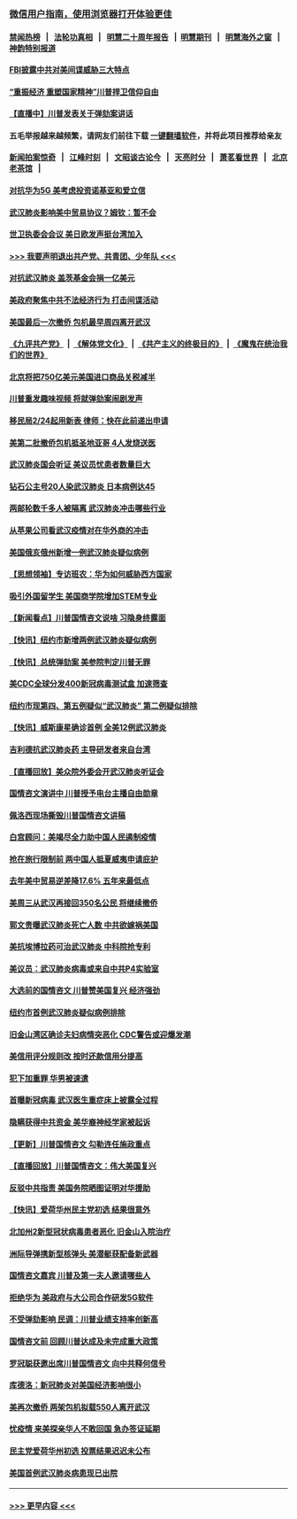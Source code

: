 ### [微信用户指南，使用浏览器打开体验更佳](https://github.com/gfw-breaker/banned-news1/blob/master/indexes/wechat-guide.md?t=0)
#### [禁闻热榜](热点新闻.md?t=0)  &nbsp;&nbsp;|&nbsp;&nbsp; [法轮功真相](https://github.com/gfw-breaker/truth/blob/master/README.md?t=0) &nbsp;&nbsp;|&nbsp;&nbsp; [明慧二十周年报告](https://github.com/gfw-breaker/mh-reports/blob/master/README.md?t=0) &nbsp;&nbsp;|&nbsp;&nbsp;[明慧期刊](https://github.com/gfw-breaker/mh-qikan) &nbsp;&nbsp;|&nbsp;&nbsp; [明慧海外之窗](https://github.com/gfw-breaker/mh-news/blob/master/README.md?t=0) &nbsp;&nbsp;|&nbsp;&nbsp; [神韵特别报道](https://github.com/gfw-breaker/mh-news/blob/master/shenyun.md?t=0)
#### [FBI披露中共对美间谍威胁三大特点](../pages/nsc412/n11849700.md?t=02070333) 
#### [“重振经济 重塑国家精神”川普捍卫信仰自由](../pages/nsc412/n11849641.md?t=02070333) 
#### [【直播中】川普发表关于弹劾案讲话](../pages/nsc412/n11849472.md?t=02070333) 
#### 五毛举报越来越频繁，请网友们前往下载 [一键翻墙软件](https://github.com/gfw-breaker/ssr-accounts)，并将此项目推荐给亲友
#### [新闻拍案惊奇](https://github.com/gfw-breaker/banned-news1/blob/master/pages/link4.md) &nbsp;&nbsp;|&nbsp;&nbsp; [江峰时刻](https://github.com/gfw-breaker/banned-news1/blob/master/pages/link4.md) &nbsp;&nbsp;|&nbsp;&nbsp; [文昭谈古论今](https://github.com/gfw-breaker/banned-news1/blob/master/pages/link4.md) &nbsp;&nbsp;|&nbsp;&nbsp; [天亮时分](https://github.com/gfw-breaker/banned-news1/blob/master/pages/link4.md) &nbsp;&nbsp;|&nbsp;&nbsp; [萧茗看世界](https://github.com/gfw-breaker/banned-news1/blob/master/pages/link4.md) &nbsp;&nbsp;|&nbsp;&nbsp; [北京老茶馆](https://github.com/gfw-breaker/banned-news1/blob/master/pages/link4.md) &nbsp;&nbsp;|&nbsp;&nbsp; 
#### [对抗华为5G 美考虑投资诺基亚和爱立信](../pages/nsc412/n11849510.md?t=02070333) 
#### [武汉肺炎影响美中贸易协议？姆钦：暂不会](../pages/nsc412/n11849497.md?t=02070333) 
#### [世卫执委会会议 美日欧发声挺台湾加入](../pages/nsc412/n11849433.md?t=02070333) 
#### [>>> 我要声明退出共产党、共青团、少年队 <<<](https://github.com/begood0513/goodnews/blob/master/quit/letter.md) 
#### [对抗武汉肺炎 盖茨基金会捐一亿美元](../pages/nsc412/n11848953.md?t=02070333) 
#### [美政府聚焦中共不法经济行为 打击间谍活动](../pages/nsc412/n11849322.md?t=02070333) 
#### [美国最后一次撤侨 包机最早周四离开武汉](../pages/nsc412/n11849395.md?t=02070333) 
#### [《九评共产党》](https://github.com/begood0513/9ping.md/blob/master/README.md) &nbsp;|&nbsp; [《解体党文化》](../../../../jtdwh.md/blob/master/README.md)  &nbsp;|&nbsp; [《共产主义的终极目的》](../../../../gczydzjmd.md/blob/master/README.md) &nbsp;|&nbsp; [《魔鬼在统治我们的世界》](../../../../mgztzwmdsj.md/blob/master/README.md) 
#### [北京将把750亿美元美国进口商品关税减半](../pages/nsc412/n11848896.md?t=02070333) 
#### [川普重发趣味视频 将就弹劾案闹剧发声](../pages/nsc412/n11848715.md?t=02070333) 
#### [移民局2/24起用新表  律师：快在此前递出申请](../pages/nsc412/n11848220.md?t=02070333) 
#### [美第二批撤侨包机抵圣地亚哥 4人发烧送医](../pages/nsc412/n11847923.md?t=02070333) 
#### [武汉肺炎国会听证 美议员忧患者数量巨大](../pages/nsc412/n11844851.md?t=02070333) 
#### [钻石公主号20人染武汉肺炎 日本病例达45](../pages/nsc412/n11847823.md?t=02070333) 
#### [两邮轮数千多人被隔离 武汉肺炎冲击哪些行业](../pages/nsc412/n11847456.md?t=02070333) 
#### [从苹果公司看武汉疫情对在华外商的冲击](../pages/nsc412/n11847586.md?t=02070333) 
#### [美国俄亥俄州新增一例武汉肺炎疑似病例](../pages/nsc412/n11847714.md?t=02070333) 
#### [【思想领袖】专访班农：华为如何威胁西方国家](../pages/nsc412/n11847306.md?t=02070333) 
#### [吸引外国留学生 美国商学院增加STEM专业](../pages/nsc412/n11847417.md?t=02070333) 
#### [【新闻看点】川普国情咨文说啥 习隐身终露面](../pages/nsc412/n11847016.md?t=02070333) 
#### [【快讯】纽约市新增两例武汉肺炎疑似病例](../pages/nsc412/n11847250.md?t=02070333) 
#### [【快讯】总统弹劾案 美参院判定川普无罪](../pages/nsc412/n11847316.md?t=02070333) 
#### [美CDC全球分发400新冠病毒测试盒 加速筛查](../pages/nsc412/n11847260.md?t=02070333) 
#### [纽约市现第四、第五例疑似“武汉肺炎”   第二例疑似排除](../pages/nsc412/n11847332.md?t=02070333) 
#### [【快讯】威斯康星确诊首例 全美12例武汉肺炎](../pages/nsc412/n11847162.md?t=02070333) 
#### [吉利德抗武汉肺炎药 主导研发者来自台湾](../pages/nsc412/n11847064.md?t=02070333) 
#### [【直播回放】美众院外委会开武汉肺炎听证会](../pages/nsc412/n11846727.md?t=02070333) 
#### [国情咨文演讲中 川普授予电台主播自由勋章](../pages/nsc412/n11846815.md?t=02070333) 
#### [佩洛西现场撕毁川普国情咨文讲稿](../pages/nsc412/n11846724.md?t=02070333) 
#### [白宫顾问：美竭尽全力助中国人民遏制疫情](../pages/nsc412/n11846756.md?t=02070333) 
#### [抢在旅行限制前 两中国人抵夏威夷申请庇护](../pages/nsc412/n11846866.md?t=02070333) 
#### [去年美中贸易逆差降17.6% 五年来最低点](../pages/nsc412/n11846755.md?t=02070333) 
#### [美周三从武汉再接回350名公民 将继续撤侨](../pages/nsc412/n11846705.md?t=02070333) 
#### [郭文贵曝武汉肺炎死亡人数 中共欲嫁祸美国](../pages/nsc412/n11846240.md?t=02070333) 
#### [美抗埃博拉药可治武汉肺炎 中科院抢专利](../pages/nsc412/n11846409.md?t=02070333) 
#### [美议员：武汉肺炎病毒或来自中共P4实验室](../pages/nsc412/n11846043.md?t=02070333) 
#### [大选前的国情咨文 川普赞美国复兴 经济强劲](../pages/nsc412/n11845526.md?t=02070333) 
#### [纽约市首例武汉肺炎疑似病例排除](../pages/nsc412/n11844989.md?t=02070333) 
#### [旧金山湾区确诊夫妇病情突恶化 CDC警告或迎爆发潮](../pages/nsc412/n11845730.md?t=02070333) 
#### [美信用评分规则改  按时还款信用分提高](../pages/nsc412/n11845488.md?t=02070333) 
#### [犯下加重罪 华男被速遣](../pages/nsc412/n11845476.md?t=02070333) 
#### [首曝新冠病毒 武汉医生重症床上披露全过程](../pages/nsc412/n11845150.md?t=02070333) 
#### [隐瞒获得中共资金 美华裔神经学家被起诉](../pages/nsc412/n11844879.md?t=02070333) 
#### [【更新】川普国情咨文 勾勒连任施政重点](../pages/nsc412/n11845223.md?t=02070333) 
#### [【直播回放】川普国情咨文：伟大美国复兴](../pages/nsc412/n11842079.md?t=02070333) 
#### [反驳中共指责 美国务院晒图证明对华援助](../pages/nsc412/n11844859.md?t=02070333) 
#### [【快讯】爱荷华州民主党初选 结果很意外](../pages/nsc412/n11844878.md?t=02070333) 
#### [北加州2新型冠状病毒患者恶化 旧金山入院治疗](../pages/nsc412/n11844842.md?t=02070333) 
#### [洲际导弹携新型核弹头 美潜艇获配备新武器](../pages/nsc412/n11844680.md?t=02070333) 
#### [国情咨文嘉宾 川普及第一夫人邀请哪些人](../pages/nsc412/n11844712.md?t=02070333) 
#### [拒绝华为 美政府与大公司合作研发5G软件](../pages/nsc412/n11844625.md?t=02070333) 
#### [不受弹劾影响 民调：川普业绩支持率创新高](../pages/nsc412/n11844622.md?t=02070333) 
#### [国情咨文前 回顾川普达成及未完成重大政策](../pages/nsc412/n11844581.md?t=02070333) 
#### [罗冠聪获邀出席川普国情咨文 向中共释何信号](../pages/nsc412/n11844355.md?t=02070333) 
#### [库德洛：新冠肺炎对美国经济影响很小](../pages/nsc412/n11844418.md?t=02070333) 
#### [美再次撤侨 两架包机拟载550人离开武汉](../pages/nsc412/n11844407.md?t=02070333) 
#### [忧疫情 来美探亲华人不敢回国 急办签证延期](../pages/nsc412/n11843344.md?t=02070333) 
#### [民主党爱荷华州初选 投票结果迟迟未公布](../pages/nsc412/n11844207.md?t=02070333) 
#### [美国首例武汉肺炎病患现已出院](../pages/nsc412/n11842740.md?t=02070333) 

----
#### [ >>> 更早内容 <<< ](../indexes/nsc412-earlier.md)
